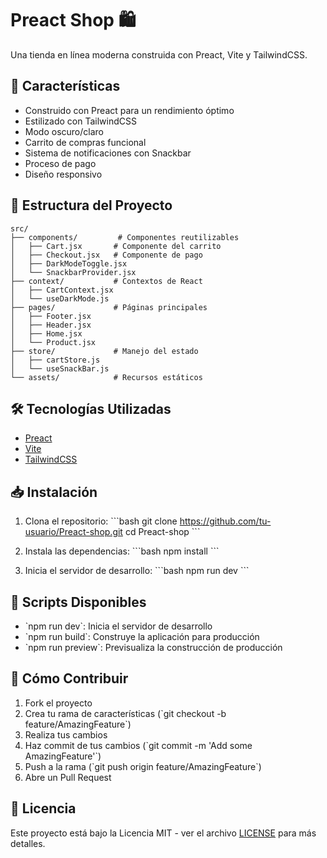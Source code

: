 # Preact Shop 🛍️

Una tienda en línea moderna construida con Preact, Vite y TailwindCSS.

## 🚀 Características

- Construido con Preact para un rendimiento óptimo
- Estilizado con TailwindCSS
- Modo oscuro/claro
- Carrito de compras funcional
- Sistema de notificaciones con Snackbar
- Proceso de pago
- Diseño responsivo

## 📁 Estructura del Proyecto

```
src/
├── components/         # Componentes reutilizables
│   ├── Cart.jsx       # Componente del carrito
│   ├── Checkout.jsx   # Componente de pago
│   ├── DarkModeToggle.jsx
│   └── SnackbarProvider.jsx
├── context/           # Contextos de React
│   ├── CartContext.jsx
│   └── useDarkMode.js
├── pages/             # Páginas principales
│   ├── Footer.jsx
│   ├── Header.jsx
│   ├── Home.jsx
│   └── Product.jsx
├── store/             # Manejo del estado
│   ├── cartStore.js
│   └── useSnackBar.js
└── assets/            # Recursos estáticos
```

## 🛠️ Tecnologías Utilizadas

- [Preact](https://preactjs.com/)
- [Vite](https://vitejs.dev/)
- [TailwindCSS](https://tailwindcss.com/)

## 📥 Instalación

1. Clona el repositorio:
\`\`\`bash
git clone https://github.com/tu-usuario/Preact-shop.git
cd Preact-shop
\`\`\`

2. Instala las dependencias:
\`\`\`bash
npm install
\`\`\`

3. Inicia el servidor de desarrollo:
\`\`\`bash
npm run dev
\`\`\`

## 🚀 Scripts Disponibles

- \`npm run dev\`: Inicia el servidor de desarrollo
- \`npm run build\`: Construye la aplicación para producción
- \`npm run preview\`: Previsualiza la construcción de producción

## 🤝 Cómo Contribuir

1. Fork el proyecto
2. Crea tu rama de características (\`git checkout -b feature/AmazingFeature\`)
3. Realiza tus cambios
4. Haz commit de tus cambios (\`git commit -m 'Add some AmazingFeature'\`)
5. Push a la rama (\`git push origin feature/AmazingFeature\`)
6. Abre un Pull Request

## 📝 Licencia

Este proyecto está bajo la Licencia MIT - ver el archivo [LICENSE](LICENSE) para más detalles.